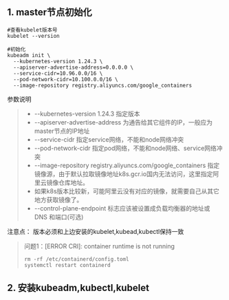 ## 1. master节点初始化
```shell
#查看kubelet版本号
kubelet --version

#初始化
kubeadm init \
  --kubernetes-version 1.24.3 \
  --apiserver-advertise-address=0.0.0.0 \
  --service-cidr=10.96.0.0/16 \
  --pod-network-cidr=10.100.0.0/16 \
  --image-repository registry.aliyuncs.com/google_containers 
```
参数说明
>- --kubernetes-version 1.24.3 指定版本 <br>
>- --apiserver-advertise-address 为通告给其它组件的IP，一般应为master节点的IP地址 <br>
>- --service-cidr 指定service网络，不能和node网络冲突<br>
>- --pod-network-cidr 指定pod网络，不能和node网络、service网络冲突<br>
>- --image-repository registry.aliyuncs.com/google_containers 指定镜像源，由于默认拉取镜像地址k8s.gcr.io国内无法访问，这里指定阿里云镜像仓库地址。<br>
>- 如果k8s版本比较新，可能阿里云没有对应的镜像，就需要自己从其它地方获取镜像了。<br>
>- --control-plane-endpoint 标志应该被设置成负载均衡器的地址或 DNS 和端口(可选)

注意点：
版本必须和上边安装的kubelet,kubead,kubectl保持一致

>问题1：[ERROR CRI]: container runtime is not running
>```shell
> rm -rf /etc/containerd/config.toml
> systemctl restart containerd
>```


## 2. 安装kubeadm,kubectl,kubelet






